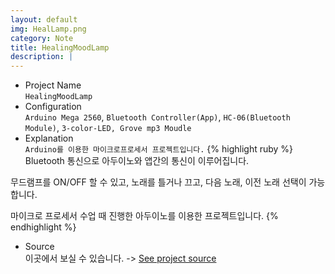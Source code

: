 ```yaml
---
layout: default
img: HealLamp.png
category: Note
title: HealingMoodLamp
description: |
---
```

- Project Name<br>
 `HealingMoodLamp`
- Configuration<br>
`Arduino Mega 2560`, `Bluetooth Controller(App)`, `HC-06(Bluetooth Module)`, `3-color-LED, Grove mp3 Moudle`
- Explanation<br>
`Arduino를 이용한 마이크로프로세서 프로젝트입니다.`
{% highlight ruby %}
Bluetooth 통신으로 아두이노와 앱간의 통신이 이루어집니다.

무드램프를 ON/OFF 할 수 있고, 노래를 틀거나 끄고, 다음 노래, 이전 노래 선택이 가능합니다.

마이크로 프로세서 수업 때 진행한 아두이노를 이용한 프로젝트입니다.
{% endhighlight %}
- Source<br>
이곳에서 보실 수 있습니다. -> [See project source][source]

[source]:https://github.com/parkjoohwan/PCodes/tree/master/HealingMoodLamp
